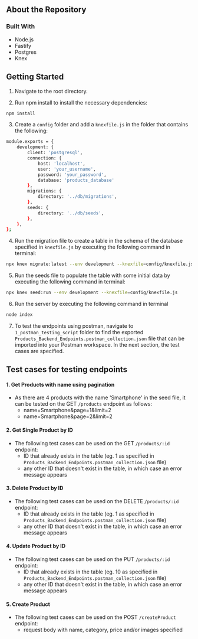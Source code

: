 ## About the Repository

### Built With

* Node.js
* Fastify
* Postgres
* Knex

## Getting Started

1. Navigate to the root directory.

2. Run npm install to install the necessary dependencies:

```bash
npm install
```

3. Create a  `config` folder and add a `knexfile.js` in the folder that contains the following:

```bash
module.exports = {
    development: {
        client: 'postgresql',
        connection: {
            host: 'localhost',
            user: 'your_username',
            password: 'your_password',
            database: 'products_database'
        },
        migrations: {
            directory: '../db/migrations',
        },
        seeds: {
            directory: '../db/seeds',
        },
    },
};
```

4. Run the migration file to create a table in the schema of the database specified in `knexfile.js` by executing the following command in terminal:

```bash
npx knex migrate:latest --env development --knexfile=config/knexfile.js
```

5. Run the seeds file to populate the table with some initial data by executing the following command in terminal:

```bash
npx knex seed:run --env development --knexfile=config/knexfile.js
```

6. Run the server by executing the following command in terminal
```bash
node index
```

7. To test the endpoints using postman, navigate to `1_postman_testing_script` folder to find the exported `Products_Backend_Endpoints.postman_collection.json` file that can be imported into your Postman workspace. In the next section, the test cases are specified.


## Test cases for testing endpoints

#### 1. Get Products with name using pagination

* As there are 4 products with the name 'Smartphone' in the seed file, it can be tested on the GET `/products` endpoint as follows:
    * name=Smartphone&page=1&limit=2
    * name=Smartphone&page=2&limit=2

#### 2. Get Single Product by ID

* The following test cases can be used on the GET `/products/:id` endpoint:
    *  ID that already exists in the table (eg. 1 as specified in `Products_Backend_Endpoints.postman_collection.json` file)
    *  any other ID that doesn't exist in the table, in which case an error message appears

#### 3. Delete Product by ID

* The following test cases can be used on the DELETE `/products/:id` endpoint:
    *  ID that already exists in the table (eg. 1 as specified in `Products_Backend_Endpoints.postman_collection.json` file)
    *  any other ID that doesn't exist in the table, in which case an error message appears

#### 4. Update Product by ID

* The following test cases can be used on the PUT `/products/:id` endpoint:
    *  ID that already exists in the table (eg. 10 as specified in `Products_Backend_Endpoints.postman_collection.json` file)
    *  any other ID that doesn't exist in the table, in which case an error message appears

#### 5. Create Product

* The following test cases can be used on the POST `/createProduct` endpoint:
    *  request body with name, category, price and/or images specified